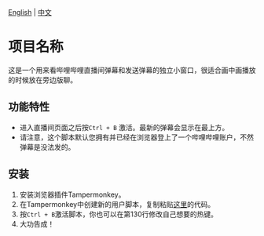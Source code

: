 <!--语言切换 -->
[English](README.md) | [中文](README_CN.md)

# 项目名称

这是一个用来看哔哩哔哩直播间弹幕和发送弹幕的独立小窗口，很适合画中画播放的时候放在旁边版聊。

## 功能特性

- 进入直播间页面之后按`Ctrl + B` 激活。最新的弹幕会显示在最上方。
- 请注意，这个脚本默认您拥有并已经在浏览器登上了一个哔哩哔哩账户，不然弹幕是没法发的。

## 安装

1. 安装浏览器插件Tampermonkey。
2. 在Tampermonkey中创建新的用户脚本，复制粘贴[这里](https://github.com/Huaaudio/BilibiliLivePopUpDanmuSender/blob/main/userscript.js)的代码。
3. 按`Ctrl + B`激活脚本，你也可以在第130行修改自己想要的热键。
4. 大功告成！

